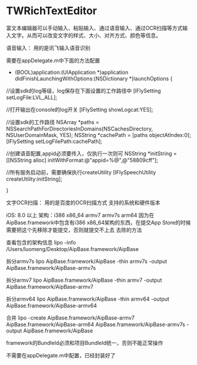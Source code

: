 # TWRichTextEditor
富文本编辑器可以手动输入、粘贴输入、通过语音输入、通过OCR扫描等方式输入文字。从而可以改变文字的样式、大小、对齐方式、颜色等信息。

语音输入：
用的是讯飞输入语音识别

需要在appDelegate.m中下面的方法配置
- (BOOL)application:(UIApplication *)application didFinishLaunchingWithOptions:(NSDictionary *)launchOptions {

//设置sdk的log等级，log保存在下面设置的工作路径中
[IFlySetting setLogFile:LVL_ALL];

//打开输出在console的log开关
[IFlySetting showLogcat:YES];

//设置sdk的工作路径
NSArray *paths = NSSearchPathForDirectoriesInDomains(NSCachesDirectory, NSUserDomainMask, YES);
NSString *cachePath = [paths objectAtIndex:0];
[IFlySetting setLogFilePath:cachePath];

//创建语音配置,appid必须要传入，仅执行一次则可
NSString *initString = [[NSString alloc] initWithFormat:@"appid=%@",@"58809cff"];

//所有服务启动前，需要确保执行createUtility
[IFlySpeechUtility createUtility:initString];

}



文字OCR扫描：
用的是百度的OCR扫描方式
支持的系统和硬件版本

iOS: 8.0 以上
架构：i386 x86_64 armv7 armv7s arm64
因为在AipBase.framework中包含有i386 x86_64架构的东西，在提交App Store的时候需要把这个先移除才能提交，否则就提交不上去
去除的方法

查看包含的架构信息
lipo -info /Users/luomeng/Desktop/AipBase.framework/AipBase

拆分armv7s
lipo AipBase.framework/AipBase -thin armv7s -output AipBase.framework/AipBase-armv7s

拆分armv7
lipo AipBase.framework/AipBase -thin armv7 -output AipBase.framework/AipBase-armv7

拆分armv64
lipo AipBase.framework/AipBase -thin armv64 -output AipBase.framework/AipBase-armv64

合并
lipo -create AipBase.framework/AipBase-armv7 AipBase.framework/AipBase-arm64 AipBase.framework/AipBase-armv7s -output AipBase.framework/AipBase



framework的BundleId必须和项目BundleId统一，否则不能正常操作

不需要在appDelegate.m中配置，已经封装好了





